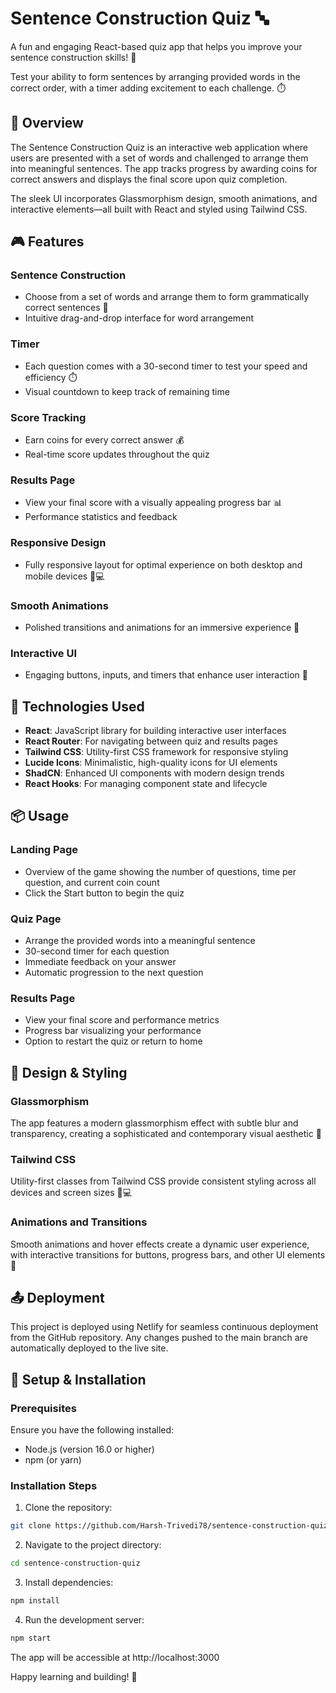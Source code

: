 # Sentence Construction Quiz 🔤

A fun and engaging React-based quiz app that helps you improve your sentence construction skills! 🌟

Test your ability to form sentences by arranging provided words in the correct order, with a timer adding excitement to each challenge. ⏱️



## 📝 Overview

The Sentence Construction Quiz is an interactive web application where users are presented with a set of words and challenged to arrange them into meaningful sentences. The app tracks progress by awarding coins for correct answers and displays the final score upon quiz completion.

The sleek UI incorporates Glassmorphism design, smooth animations, and interactive elements—all built with React and styled using Tailwind CSS.

## 🎮 Features

### Sentence Construction
- Choose from a set of words and arrange them to form grammatically correct sentences 🧩
- Intuitive drag-and-drop interface for word arrangement

### Timer
- Each question comes with a 30-second timer to test your speed and efficiency ⏱️
- Visual countdown to keep track of remaining time

### Score Tracking
- Earn coins for every correct answer 💰
- Real-time score updates throughout the quiz

### Results Page
- View your final score with a visually appealing progress bar 📊
- Performance statistics and feedback

### Responsive Design
- Fully responsive layout for optimal experience on both desktop and mobile devices 📱💻

### Smooth Animations
- Polished transitions and animations for an immersive experience 🌟

### Interactive UI
- Engaging buttons, inputs, and timers that enhance user interaction 🎯

## 🔧 Technologies Used

- **React**: JavaScript library for building interactive user interfaces
- **React Router**: For navigating between quiz and results pages
- **Tailwind CSS**: Utility-first CSS framework for responsive styling
- **Lucide Icons**: Minimalistic, high-quality icons for UI elements
- **ShadCN**: Enhanced UI components with modern design trends
- **React Hooks**: For managing component state and lifecycle

## 📦 Usage

### Landing Page
- Overview of the game showing the number of questions, time per question, and current coin count
- Click the Start button to begin the quiz

### Quiz Page
- Arrange the provided words into a meaningful sentence
- 30-second timer for each question
- Immediate feedback on your answer
- Automatic progression to the next question

### Results Page
- View your final score and performance metrics
- Progress bar visualizing your performance
- Option to restart the quiz or return to home


## 🎨 Design & Styling

### Glassmorphism
The app features a modern glassmorphism effect with subtle blur and transparency, creating a sophisticated and contemporary visual aesthetic 🌿

### Tailwind CSS
Utility-first classes from Tailwind CSS provide consistent styling across all devices and screen sizes 📱💻

### Animations and Transitions
Smooth animations and hover effects create a dynamic user experience, with interactive transitions for buttons, progress bars, and other UI elements 🎨

## 📤 Deployment
This project is deployed using Netlify for seamless continuous deployment from the GitHub repository. Any changes pushed to the main branch are automatically deployed to the live site.


## 🚀 Setup & Installation

### Prerequisites

Ensure you have the following installed:
- Node.js (version 16.0 or higher)
- npm (or yarn)


### Installation Steps

1. Clone the repository:
```bash
git clone https://github.com/Harsh-Trivedi78/sentence-construction-quiz.git
```

2. Navigate to the project directory:
```bash
cd sentence-construction-quiz
```

3. Install dependencies:
```bash
npm install
```

4. Run the development server:
```bash
npm start
```

The app will be accessible at http://localhost:3000


Happy learning and building! 🚀
